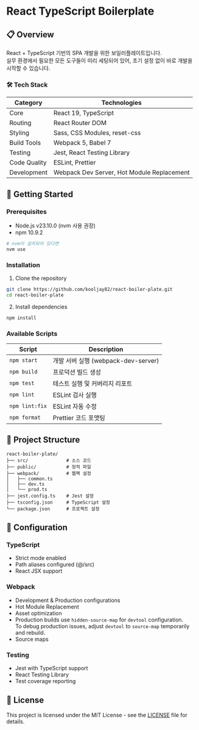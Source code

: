 # React TypeScript Boilerplate

## 📋 Overview

React + TypeScript 기반의 SPA 개발을 위한 보일러플레이트입니다.  
실무 환경에서 필요한 모든 도구들이 미리 세팅되어 있어, 초기 설정 없이 바로 개발을 시작할 수 있습니다.

### 🛠️ Tech Stack

| Category       | Technologies                                   |
|---------------|-----------------------------------------------|
| Core          | React 19, TypeScript                          |
| Routing       | React Router DOM                              |
| Styling       | Sass, CSS Modules, reset-css                  |
| Build Tools   | Webpack 5, Babel 7                            |
| Testing       | Jest, React Testing Library                   |
| Code Quality  | ESLint, Prettier                              |
| Development   | Webpack Dev Server, Hot Module Replacement    |

## 🚀 Getting Started

### Prerequisites

- Node.js v23.10.0 (nvm 사용 권장)
- npm 10.9.2

```bash
# nvm이 설치되어 있다면
nvm use
```

### Installation

1. Clone the repository
```bash
git clone https://github.com/kooljay82/react-boiler-plate.git
cd react-boiler-plate
```

2. Install dependencies
```bash
npm install
```

### Available Scripts

| Script        | Description                                   |
|--------------|-----------------------------------------------|
| `npm start`  | 개발 서버 실행 (webpack-dev-server)           |
| `npm build`  | 프로덕션 빌드 생성                            |
| `npm test`   | 테스트 실행 및 커버리지 리포트                |
| `npm lint`   | ESLint 검사 실행                             |
| `npm lint:fix` | ESLint 자동 수정                            |
| `npm format` | Prettier 코드 포맷팅                         |

## 📁 Project Structure

```
react-boiler-plate/
├── src/              # 소스 코드
├── public/           # 정적 파일
├── webpack/          # 웹팩 설정
│   ├── common.ts
│   ├── dev.ts
│   └── prod.ts
├── jest.config.ts    # Jest 설정
├── tsconfig.json     # TypeScript 설정
└── package.json      # 프로젝트 설정
```

## 🔧 Configuration

### TypeScript
- Strict mode enabled
- Path aliases configured (@/src)
- React JSX support

### Webpack
- Development & Production configurations
- Hot Module Replacement
- Asset optimization
- Production builds use `hidden-source-map` for `devtool` configuration.  
  To debug production issues, adjust `devtool` to `source-map` temporarily and rebuild.
- Source maps

### Testing
- Jest with TypeScript support
- React Testing Library
- Test coverage reporting

## 📝 License

This project is licensed under the MIT License - see the [LICENSE](LICENSE) file for details.
